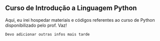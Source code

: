## Curso de Introdução a Linguagem Python

Aqui, eu irei hospedar materiais e códigos referentes ao curso de Python disponibilizado pelo prof. Vaz!

`Devo adicionar outras infos mais tarde`
